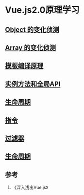 # Vue.js2.0原理学习
## [Object 的变化侦测](https://github.com/mfaying/simple-vue/tree/master/src/01)
## [Array 的变化侦测](https://github.com/mfaying/simple-vue/tree/master/src/02)
## [模板编译原理](https://github.com/mfaying/simple-vue/tree/master/src/03)
## [实例方法和全局API](https://github.com/mfaying/simple-vue/tree/master/src/04)
## [生命周期](https://github.com/mfaying/simple-vue/tree/master/src/05)
## [指令](https://github.com/mfaying/simple-vue/tree/master/src/06)
## [过滤器](https://github.com/mfaying/simple-vue/tree/master/src/07)
## [生命周期](https://github.com/mfaying/simple-vue/tree/master/src/08)

## 参考
1. 《深入浅出Vue.js》
